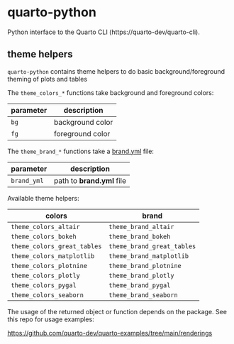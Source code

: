 # quarto-python

Python interface to the Quarto CLI (https://quarto-dev/quarto-cli). 



## theme helpers

`quarto-python` contains theme helpers to do basic background/foreground theming of plots and tables

The `theme_colors_*` functions take background and foreground colors:

| parameter | description |
| --------- | ----------- |
| `bg` | background color |
| `fg` | foreground color |

The `theme_brand_*` functions take a [brand.yml](https://posit-dev.github.io/brand-yml/) file:

| parameter | description |
| --------- | ----------- |
| `brand_yml` | path to **brand.yml** file |

Available theme helpers:

| colors | brand |
| --------- | ----------- |
| `theme_colors_altair` | `theme_brand_altair` |
| `theme_colors_bokeh` | `theme_brand_bokeh` |
| `theme_colors_great_tables` | `theme_brand_great_tables` |
| `theme_colors_matplotlib` | `theme_brand_matplotlib` |
| `theme_colors_plotnine` | `theme_brand_plotnine` |
| `theme_colors_plotly` | `theme_brand_plotly` |
| `theme_colors_pygal` | `theme_brand_pygal` |
| `theme_colors_seaborn` | `theme_brand_seaborn` |

The usage of the returned object or function depends on the package. See this repo for usage examples:

https://github.com/quarto-dev/quarto-examples/tree/main/renderings